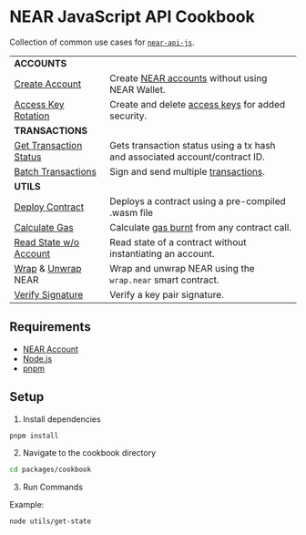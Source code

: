 # NEAR JavaScript API Cookbook

Collection of common use cases for [`near-api-js`](https://github.com/near/near-api-js).

|                                                                 |                                                                                                                  |
|-----------------------------------------------------------------| ---------------------------------------------------------------------------------------------------------------- |
| **ACCOUNTS**                                                    |                                                                                                                  |
| [Create Account](./accounts/create-testnet-account.ts)          | Create [NEAR accounts](https://docs.near.org/concepts/basics/account) without using NEAR Wallet.                   |
| [Access Key Rotation](./accounts/access-keys/README.md)         | Create and delete [access keys](https://docs.near.org/concepts/basics/account#access-keys) for added security.     |
| **TRANSACTIONS**                                                |                                                                                                                  |
| [Get Transaction Status](./transactions/get-tx-status.ts)       | Gets transaction status using a tx hash and associated account/contract ID.                                      |
| [Batch Transactions](./transactions/batch-transactions.ts)      | Sign and send multiple [transactions](https://docs.near.org/docs/concepts/transaction).                          |
| **UTILS**                                                       |                                                                                                                  |
| [Deploy Contract](./utils/deploy-contract.ts)                   | Deploys a contract using a pre-compiled .wasm file                                                               |
| [Calculate Gas](./utils/calculate-gas.ts)                       | Calculate [gas burnt](https://docs.near.org/docs/concepts/gas) from any contract call.                           |
| [Read State w/o Account](./utils/get-state.ts)                  | Read state of a contract without instantiating an account.                                                       |
| [Wrap](./utils/wrap-near.ts) & [Unwrap](./utils/unwrap-near.ts)  NEAR | Wrap and unwrap NEAR using the `wrap.near` smart contract.                                                  |
| [Verify Signature](./utils/verify-signature.ts)                 | Verify a key pair signature.                                                                                |

## Requirements

-   [NEAR Account](https://docs.near.org/docs/develop/basics/create-account)
-   [Node.js](https://nodejs.org/en/download/package-manager/)
-   [pnpm](https://pnpm.io/installation)

## Setup

1. Install dependencies

```bash
pnpm install
```

2. Navigate to the cookbook directory

```bash
cd packages/cookbook
```

3. Run Commands

Example:

```bash
node utils/get-state
```
